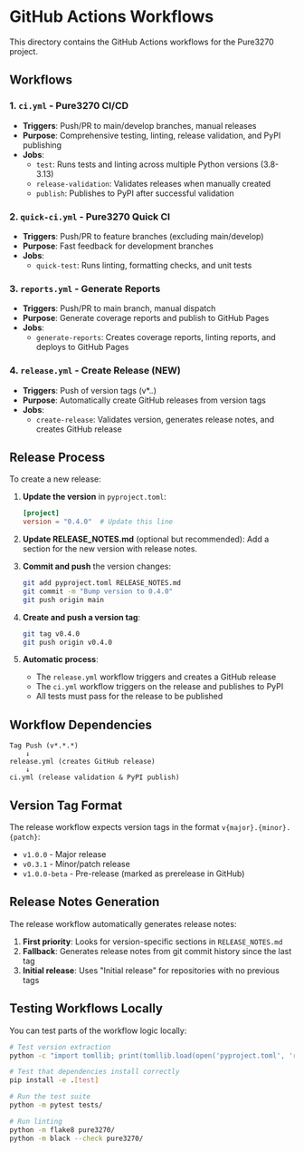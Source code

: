 # GitHub Actions Workflows

This directory contains the GitHub Actions workflows for the Pure3270 project.

## Workflows

### 1. `ci.yml` - Pure3270 CI/CD
- **Triggers**: Push/PR to main/develop branches, manual releases
- **Purpose**: Comprehensive testing, linting, release validation, and PyPI publishing
- **Jobs**:
  - `test`: Runs tests and linting across multiple Python versions (3.8-3.13)
  - `release-validation`: Validates releases when manually created
  - `publish`: Publishes to PyPI after successful validation

### 2. `quick-ci.yml` - Pure3270 Quick CI
- **Triggers**: Push/PR to feature branches (excluding main/develop)
- **Purpose**: Fast feedback for development branches
- **Jobs**:
  - `quick-test`: Runs linting, formatting checks, and unit tests

### 3. `reports.yml` - Generate Reports
- **Triggers**: Push/PR to main branch, manual dispatch
- **Purpose**: Generate coverage reports and publish to GitHub Pages
- **Jobs**:
  - `generate-reports`: Creates coverage reports, linting reports, and deploys to GitHub Pages

### 4. `release.yml` - Create Release (NEW)
- **Triggers**: Push of version tags (v*.*.*)
- **Purpose**: Automatically create GitHub releases from version tags
- **Jobs**:
  - `create-release`: Validates version, generates release notes, and creates GitHub release

## Release Process

To create a new release:

1. **Update the version** in `pyproject.toml`:
   ```toml
   [project]
   version = "0.4.0"  # Update this line
   ```

2. **Update RELEASE_NOTES.md** (optional but recommended):
   Add a section for the new version with release notes.

3. **Commit and push** the version changes:
   ```bash
   git add pyproject.toml RELEASE_NOTES.md
   git commit -m "Bump version to 0.4.0"
   git push origin main
   ```

4. **Create and push a version tag**:
   ```bash
   git tag v0.4.0
   git push origin v0.4.0
   ```

5. **Automatic process**:
   - The `release.yml` workflow triggers and creates a GitHub release
   - The `ci.yml` workflow triggers on the release and publishes to PyPI
   - All tests must pass for the release to be published

## Workflow Dependencies

```
Tag Push (v*.*.*)
    ↓
release.yml (creates GitHub release)
    ↓
ci.yml (release validation & PyPI publish)
```

## Version Tag Format

The release workflow expects version tags in the format `v{major}.{minor}.{patch}`:
- `v1.0.0` - Major release
- `v0.3.1` - Minor/patch release
- `v1.0.0-beta` - Pre-release (marked as prerelease in GitHub)

## Release Notes Generation

The release workflow automatically generates release notes:

1. **First priority**: Looks for version-specific sections in `RELEASE_NOTES.md`
2. **Fallback**: Generates release notes from git commit history since the last tag
3. **Initial release**: Uses "Initial release" for repositories with no previous tags

## Testing Workflows Locally

You can test parts of the workflow logic locally:

```bash
# Test version extraction
python -c "import tomllib; print(tomllib.load(open('pyproject.toml', 'rb'))['project']['version'])"

# Test that dependencies install correctly
pip install -e .[test]

# Run the test suite
python -m pytest tests/

# Run linting
python -m flake8 pure3270/
python -m black --check pure3270/
```

